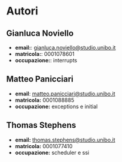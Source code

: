 # Autori

## Gianluca Noviello
- **email:**: gianluca.noviello@studio.unibo.it
- **matricola:**: 0001078601
- **occupazione:**: interrupts

##  Matteo Panicciari
- **email**: matteo.panicciari@studio.unibo.it
- **matricola:** 0001088885
- **occupazione:** exceptions e initial

## Thomas Stephens
- **email:** thomas.stephens@studio.unibo.it
- **matricola:** 0001077410
- **occupazione:** scheduler e ssi
